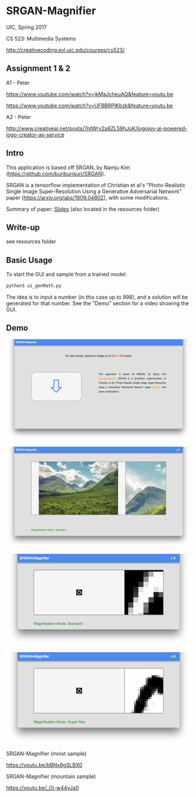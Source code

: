 # SRGAN-Magnifier
UIC, Spring 2017

CS 523: Multimedia Systems

http://creativecoding.evl.uic.edu/courses/cs523/
## Assignment 1 & 2
A1 - Peter

https://www.youtube.com/watch?v=jkMaJcheuAQ&feature=youtu.be

https://www.youtube.com/watch?v=UFBBRPlKbzk&feature=youtu.be

A2 - Peter

http://www.creativeai.net/posts/7ntWrv2a8ZL59hJoK/logojoy-ai-powered-logo-creator-as-service
## Intro
This application is based off SRGAN, by Namju Kim (https://github.com/buriburisuri/SRGAN).

SRGAN is a tensorflow implementation of Christian et al's "Photo-Realistic Single Image Super-Resolution Using a Generative Adversarial Network" paper (https://arxiv.org/abs/1609.04802), with some modifications.

Summary of paper: [Slides](resources/paper_Summary_Slides.pdf) (also located in the resources folder)
## Write-up
see resources folder


## Basic Usage
To start the GUI and sample from a trained model.
```bash
python3 ui_genMath.py
```
The idea is to input a number (in this case up to 998), and a solution will be generated for that number. See the "Demo" section for a video showing the GUI.

## Demo
![alt text](screenShots/start.png "start page")

![alt text](screenShots/mountain_standard.png "example of mountain")

![alt text](screenShots/mnist_standard.png "example of mnist standard mode")

![alt text](screenShots/mnist_sr.png "example of mnist super resolution mode")



SRGAN-Magnifier (mnist sample)

https://youtu.be/bBNx8gSLBX0

SRGAN-Magnifier (mountain sample)

https://youtu.be/_Oi-w44yJa0

